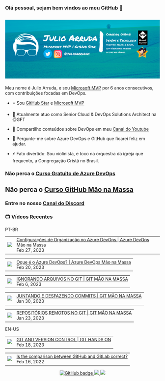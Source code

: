 ### Olá pessoal, sejam bem vindos ao meu GitHub 👋

## [![Julio Arruda Header](https://raw.githubusercontent.com/julioarruda/julioarruda/master/fundo%20github.png)](https://youtube.com/user/julioarrudac)
Meu nome é Julio Arruda, e sou [Microsoft MVP](https://mvp.microsoft.com/pt-br/PublicProfile/5002557?fullName=Julio%20%20Arruda) por 6 anos consecutivos, com contribuições focadas em DevOps.


- ⭐ Sou [GitHub Star](https://stars.github.com/profiles/julioarruda) e [Microsoft MVP](https://mvp.microsoft.com/pt-br/PublicProfile/5002557?fullName=Julio%20%20Arruda)

- 🔭 Atualmente atuo como Senior Cloud & DevOps Solutions Architect na @GFT

- 👯 Compartilho conteúdos sobre DevOps em meu [Canal do Youtube](https://youtube.com/user/julioarrudac)

- 💬 Pergunte-me sobre Azure DevOps e GitHub que ficarei feliz em ajudar.

- ⚡ Fato divertido: Sou violinista, e toco na orquestra da igreja que frequento, a Congregação Cristã no Brasil.





### Não perca o [Curso Gratuito de Azure DevOps](https://github.com/julioarruda/Curso-Azure-DevOps)

## Não perca o [Curso GitHub Mão na Massa](https://github.com/github-mao-na-massa/curso-github-mao-na-massa)

### Entre no nosso [Canal do Discord](https://discord.gg/HAr9WFYkpB)


### 📺 Vídeos Recentes

PT-BR

<!-- YOUTUBE:START --><table><tr><td><a href="https://www.youtube.com/watch?v=rF2A2q8fpR8"><img width="140px" src="https://i.ytimg.com/vi/rF2A2q8fpR8/mqdefault.jpg"></a></td>
<td><a href="https://www.youtube.com/watch?v=rF2A2q8fpR8">Configurações de Organização no Azure DevOps | Azure DevOps Mão na Massa</a><br/>Feb 27, 2023</td></tr></table>
<table><tr><td><a href="https://www.youtube.com/watch?v=acsTOfNJN3I"><img width="140px" src="https://i.ytimg.com/vi/acsTOfNJN3I/mqdefault.jpg"></a></td>
<td><a href="https://www.youtube.com/watch?v=acsTOfNJN3I">Oque é o Azure DevOps? | Azure DevOps Mão na Massa</a><br/>Feb 20, 2023</td></tr></table>
<table><tr><td><a href="https://www.youtube.com/watch?v=Cm-biDiU2cc"><img width="140px" src="https://i.ytimg.com/vi/Cm-biDiU2cc/mqdefault.jpg"></a></td>
<td><a href="https://www.youtube.com/watch?v=Cm-biDiU2cc">IGNORANDO ARQUIVOS NO GIT | GIT MÃO NA MASSA</a><br/>Feb 6, 2023</td></tr></table>
<table><tr><td><a href="https://www.youtube.com/watch?v=3P_PHz10t7g"><img width="140px" src="https://i.ytimg.com/vi/3P_PHz10t7g/mqdefault.jpg"></a></td>
<td><a href="https://www.youtube.com/watch?v=3P_PHz10t7g">JUNTANDO E DESFAZENDO COMMITS | GIT MÃO NA MASSA</a><br/>Jan 30, 2023</td></tr></table>
<table><tr><td><a href="https://www.youtube.com/watch?v=AukXdcB2Rt8"><img width="140px" src="https://i.ytimg.com/vi/AukXdcB2Rt8/mqdefault.jpg"></a></td>
<td><a href="https://www.youtube.com/watch?v=AukXdcB2Rt8">REPOSITÓRIOS REMOTOS NO GIT | GIT MÃO NA MASSA</a><br/>Jan 23, 2023</td></tr></table>
<!-- YOUTUBE:END -->

EN-US
<!-- YOUTUBEEN:START --><table><tr><td><a href="https://www.youtube.com/watch?v=Adk79XNDU5o"><img width="140px" src="https://i.ytimg.com/vi/Adk79XNDU5o/mqdefault.jpg"></a></td>
<td><a href="https://www.youtube.com/watch?v=Adk79XNDU5o">GIT AND VERSION CONTROL | GIT HANDS ON</a><br/>Feb 18, 2023</td></tr></table>
<table><tr><td><a href="https://www.youtube.com/watch?v=wHo1ftsyzNE"><img width="140px" src="https://i.ytimg.com/vi/wHo1ftsyzNE/mqdefault.jpg"></a></td>
<td><a href="https://www.youtube.com/watch?v=wHo1ftsyzNE">Is the comparison between GitHub and GitLab correct?</a><br/>Feb 16, 2022</td></tr></table>
<!-- YOUTUBEEN:END -->



<p align="center">
  <a href="https://github.com/julioarruda?tab=followers">
    <img src="https://img.shields.io/github/followers/julioarruda?label=Followers&logo=GitHub&style=for-the-badge" alt="GitHub badge" />
  </a>
  <a href="http://twitter.com/julioarrudac">
    <img src="https://img.shields.io/twitter/follow/julioarrudac?label=Twitter&logo=twitter&style=for-the-badge" />
  </a>
  <a href="http://youtube.com/c/julioarruda?sub_confirmation=1">
    <img src="https://img.shields.io/youtube/views/4BYlkYtHNus?label=YouTube&logo=YouTube&style=for-the-badge" />
  </a>
</p>

<!--
**julioarruda/julioarruda** is a ✨ _special_ ✨ repository because its `README.md` (this file) appears on your GitHub profile.

Here are some ideas to get you started:

- 🔭 I’m currently working on ...
- 🌱 I’m currently learning ...
- 👯 I’m looking to collaborate on ...
- 🤔 I’m looking for help with ...
- 💬 Ask me about ...
- 📫 How to reach me: ...
- 😄 Pronouns: ...
- ⚡ Fun fact: ...
-->
